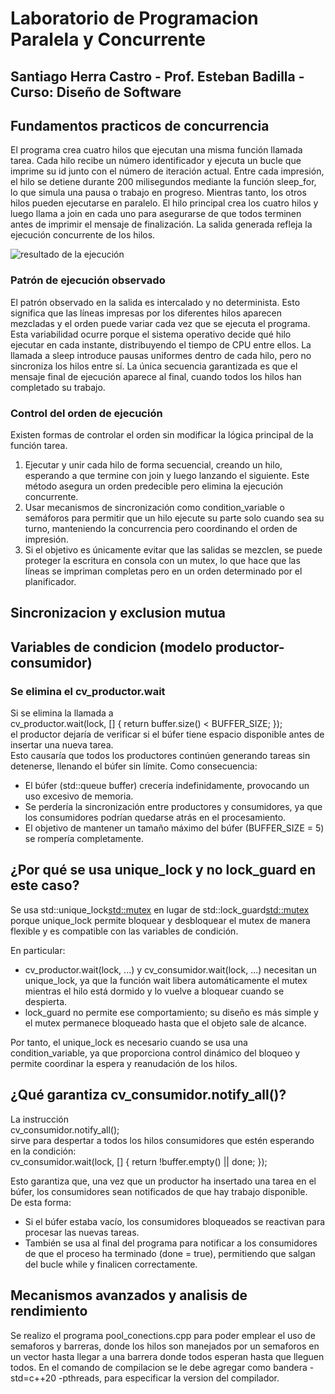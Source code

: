 # Laboratorio de Programacion Paralela y Concurrente
Santiago Herra Castro - Prof. Esteban Badilla - Curso: Diseño de Software
---
## Fundamentos practicos de concurrencia

El programa crea cuatro hilos que ejecutan una misma función llamada tarea. Cada hilo recibe un número identificador y ejecuta un bucle que imprime su id junto con el número de iteración actual. Entre cada impresión, el hilo se detiene durante 200 milisegundos mediante la función sleep_for, lo que simula una pausa o trabajo en progreso. Mientras tanto, los otros hilos pueden ejecutarse en paralelo. El hilo principal crea los cuatro hilos y luego llama a join en cada uno para asegurarse de que todos terminen antes de imprimir el mensaje de finalización. La salida generada refleja la ejecución concurrente de los hilos.

![resultado de la ejecución](./salida_ejecucion.png)

### Patrón de ejecución observado

El patrón observado en la salida es intercalado y no determinista. Esto significa que las líneas impresas por los diferentes hilos aparecen mezcladas y el orden puede variar cada vez que se ejecuta el programa. Esta variabilidad ocurre porque el sistema operativo decide qué hilo ejecutar en cada instante, distribuyendo el tiempo de CPU entre ellos. La llamada a sleep introduce pausas uniformes dentro de cada hilo, pero no sincroniza los hilos entre sí. La única secuencia garantizada es que el mensaje final de ejecución aparece al final, cuando todos los hilos han completado su trabajo.

### Control del orden de ejecución

Existen formas de controlar el orden sin modificar la lógica principal de la función tarea.  
1. Ejecutar y unir cada hilo de forma secuencial, creando un hilo, esperando a que termine con join y luego lanzando el siguiente. Este método asegura un orden predecible pero elimina la ejecución concurrente.  
2. Usar mecanismos de sincronización como condition_variable o semáforos para permitir que un hilo ejecute su parte solo cuando sea su turno, manteniendo la concurrencia pero coordinando el orden de impresión.  
3. Si el objetivo es únicamente evitar que las salidas se mezclen, se puede proteger la escritura en consola con un mutex, lo que hace que las líneas se impriman completas pero en un orden determinado por el planificador.

## Sincronizacion y exclusion mutua

## Variables de condicion (modelo productor-consumidor)

### Se elimina el cv_productor.wait

Si se elimina la llamada a  
cv_productor.wait(lock, [] { return buffer.size() < BUFFER_SIZE; });  
el productor dejaría de verificar si el búfer tiene espacio disponible antes de insertar una nueva tarea.  
Esto causaría que todos los productores continúen generando tareas sin detenerse, llenando el búfer sin límite. Como consecuencia:

- El búfer (std::queue<int> buffer) crecería indefinidamente, provocando un uso excesivo de memoria.  
- Se perdería la sincronización entre productores y consumidores, ya que los consumidores podrían quedarse atrás en el procesamiento.  
- El objetivo de mantener un tamaño máximo del búfer (BUFFER_SIZE = 5) se rompería completamente.  

## ¿Por qué se usa unique_lock y no lock_guard en este caso?

Se usa std::unique_lock<std::mutex> en lugar de std::lock_guard<std::mutex> porque unique_lock permite bloquear y desbloquear el mutex de manera flexible y es compatible con las variables de condición.

En particular:
- cv_productor.wait(lock, ...) y cv_consumidor.wait(lock, ...) necesitan un unique_lock, ya que la función wait libera automáticamente el mutex mientras el hilo está dormido y lo vuelve a bloquear cuando se despierta.  
- lock_guard no permite ese comportamiento; su diseño es más simple y el mutex permanece bloqueado hasta que el objeto sale de alcance.  

Por tanto, el unique_lock es necesario cuando se usa una condition_variable, ya que proporciona control dinámico del bloqueo y permite coordinar la espera y reanudación de los hilos.

## ¿Qué garantiza cv_consumidor.notify_all()?

La instrucción  
cv_consumidor.notify_all();  
sirve para despertar a todos los hilos consumidores que estén esperando en la condición:  
cv_consumidor.wait(lock, [] { return !buffer.empty() || done; });  

Esto garantiza que, una vez que un productor ha insertado una tarea en el búfer, los consumidores sean notificados de que hay trabajo disponible.  
De esta forma:
- Si el búfer estaba vacío, los consumidores bloqueados se reactivan para procesar las nuevas tareas.  
- También se usa al final del programa para notificar a los consumidores de que el proceso ha terminado (done = true), permitiendo que salgan del bucle while y finalicen correctamente.

## Mecanismos avanzados y analisis de rendimiento

Se realizo el programa pool_conections.cpp para poder emplear el uso de semaforos y barreras, donde los hilos son manejados por un semaforos en un vector hasta llegar a una barrera donde todos esperan hasta que lleguen todos. En el comando de compilacion se le debe agregar como bandera -std=c++20 -pthreads, para especificar la version del compilador.


